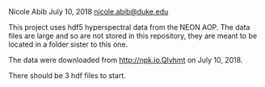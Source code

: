 Nicole Abib
July 10, 2018
nicole.abib@duke.edu

This project uses hdf5 hyperspectral data from the NEON AOP. The data files are large and so are not stored in this repository, they are meant to be located in a folder sister to this one.

The data were downloaded from http://npk.io.Qlvhmt on July 10, 2018.

There should be 3 hdf files to start.
